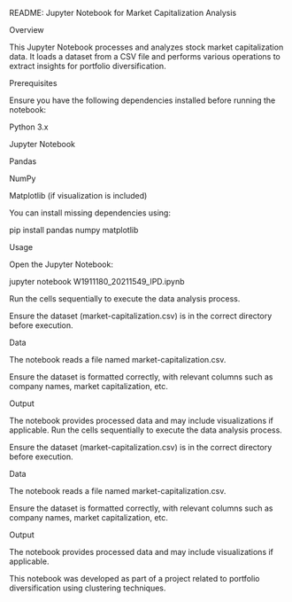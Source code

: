 README: Jupyter Notebook for Market Capitalization Analysis

Overview

This Jupyter Notebook processes and analyzes stock market capitalization data. It loads a dataset from a CSV file and performs various operations to extract insights for portfolio diversification.

Prerequisites

Ensure you have the following dependencies installed before running the notebook:

Python 3.x

Jupyter Notebook

Pandas

NumPy

Matplotlib (if visualization is included)

You can install missing dependencies using:

pip install pandas numpy matplotlib

Usage

Open the Jupyter Notebook:

jupyter notebook W1911180_20211549_IPD.ipynb

Run the cells sequentially to execute the data analysis process.

Ensure the dataset (market-capitalization.csv) is in the correct directory before execution.

Data

The notebook reads a file named market-capitalization.csv.

Ensure the dataset is formatted correctly, with relevant columns such as company names, market capitalization, etc.

Output

The notebook provides processed data and may include visualizations if applicable.
Run the cells sequentially to execute the data analysis process.

Ensure the dataset (market-capitalization.csv) is in the correct directory before execution.

Data

The notebook reads a file named market-capitalization.csv.

Ensure the dataset is formatted correctly, with relevant columns such as company names, market capitalization, etc.

Output

The notebook provides processed data and may include visualizations if applicable.

This notebook was developed as part of a project related to portfolio diversification using clustering techniques.
